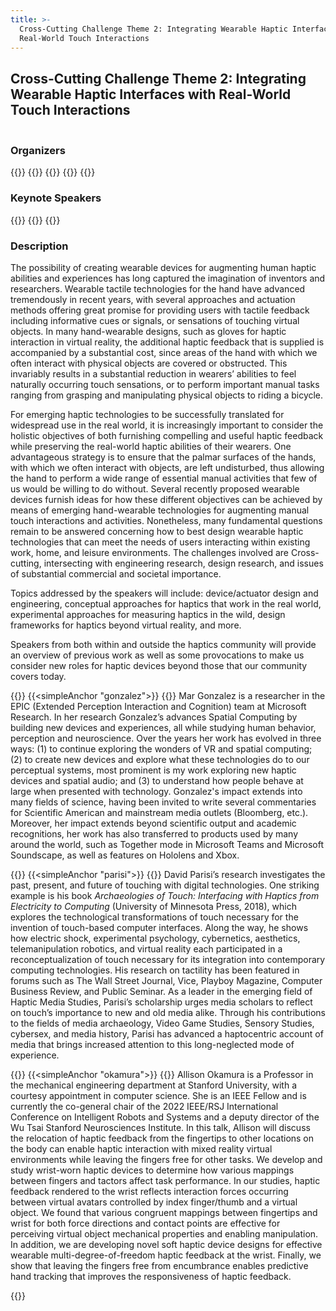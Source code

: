 ```yaml
---
title: >-
  Cross-Cutting Challenge Theme 2: Integrating Wearable Haptic Interfaces with
  Real-World Touch Interactions
---
```

## Cross-Cutting Challenge Theme 2: Integrating Wearable Haptic Interfaces with Real-World Touch Interactions

<hr style="height:2px; visibility:hidden;" />


### Organizers
{{<organizerFlex>}}
  {{<cccOrganizer imFile="/img/hs2022_CCC-Lopes.png" imWidth="100%" name="Pedro Lopes" webpage="https://lab.plopes.org/" affiliation="University of Chicago">}}
  {{<cccOrganizer imFile="/img/hs2022_CCC-Visell.png" imWidth="100%" name="Yon Visell" webpage="http://www.re-touch-lab.com/" affiliation="University of California, Santa Barbara">}}
{{</organizerFlex>}}
{{<simpleLineBreak>}}

### Keynote Speakers
{{<cccSpeaker imFile="/img/hs2022_CCC-Gonzalez.png" ref="#gonzalez" cropPos="70% 0%" name="Mar Gonzalez" affiliation="Microsoft Research" keynote="Hand-Object Interactions to Drive Haptic Research">}}
{{<cccSpeaker imFile="/img/hs2022_CCC-Parisi.png" ref="#parisi" name="David Parisi" affiliation="College of Charleston" keynote="Wearable Haptics as a Cultural Challenge">}}
{{<cccSpeaker imFile="/img/hs2022_CCC-Okamura.png" ref="#okamura" name="Allison M. Okamura" affiliation="Stanford University (with contributions from Jasmin Palmer, Mine Sarac, Zhenishbek Zhakypov, and M. Salvato)" keynote="Opportunities and Challenges for Re-Located Haptic Feedback">}}

<!--
* **Mar Gonzalez** (Microsoft Research), Hand-Object Interactions to Drive Haptic Research
* **David Parisi** (College of Charleston), Archaeologies of Touch: Interfacing with Haptics from Electricity to Computing

![](/img/CCC2-Speakers.jpg "CCC2 Speakers")

<div class="keynoteSpeaker">
    <img class="croppedGonzalez" src="/img/hs2022_CCC-Gonzalez.png">
    <p style="padding-left:330px;padding-top:5%"> <span style="color:grey; "> Keynote: </span> <br> <span style="font-weight:bold"> Hand-Object Interactions to Drive Haptic Research </span></p>
    <p style="padding-left:330px"> <span style="color:grey"> Speaker: </span> <br> <span style="font-weight:bold"> Mar Gonzalez </span> (Microsoft Research) </p>
</div>
<div style="clear:both"></div>
<div class="keynoteSpeaker">
    <img class="croppedParisi" src="/img/hs2022_CCC-Parisi.png">
    <p style="padding-left:330px;padding-top:5%"> <span style="color:grey"> Keynote: </span> <br> <span style="font-weight:bold"> Archaeologies of Touch: Interfacing with Haptics from Electricity to Computing </span> </p>
    <p style="padding-left:330px"> <span style="color:grey"> Speaker: </span> <br> <span style="font-weight:bold"> David Parisi </span> (College of Charleston) </p>
</div>
<div style="clear:both"></div>

* **[Pedro Lopes](https://lab.plopes.org/)** - University of Chicago
* **[Yon Visell](http://www.re-touch-lab.com/)** - University of California, Santa Barbara

{{<insertImage imFile="/img/hs2022_CCC2_Organizers.jpg" imWidth="50%">}}
-->

### Description
The possibility of creating wearable devices for augmenting human haptic abilities and experiences has long captured the imagination of inventors and researchers. Wearable tactile technologies for the hand have advanced tremendously in recent years, with several approaches and actuation methods offering great promise for providing users with tactile feedback including informative cues or signals, or sensations of touching virtual objects. In many hand-wearable designs, such as gloves for haptic interaction in virtual reality, the additional haptic feedback that is supplied is accompanied by a substantial cost, since areas of the hand with which we often interact with physical objects are covered or obstructed. This invariably results in a substantial reduction in wearers’ abilities to feel naturally occurring touch sensations, or to perform important manual tasks ranging from grasping and manipulating physical objects to riding a bicycle.

For emerging haptic technologies to be successfully translated for widespread use in the real world, it is increasingly important to consider the holistic objectives of both furnishing compelling and useful haptic feedback while preserving the real-world haptic abilities of their wearers. One advantageous strategy is to ensure that the palmar surfaces of the hands, with which we often interact with objects, are left undisturbed, thus allowing the hand to perform a wide range of essential manual activities that few of us would be willing to do without. Several recently proposed wearable devices furnish ideas for how these different objectives can be achieved by means of emerging hand-wearable technologies for augmenting manual touch interactions and activities. Nonetheless, many fundamental questions remain to be answered concerning how to best design wearable haptic technologies that can meet the needs of users interacting within existing work, home, and leisure environments. The challenges involved are Cross-cutting, intersecting with engineering research, design research, and issues of substantial commercial and societal importance.

Topics addressed by the speakers will include: device/actuator design and engineering, conceptual approaches for haptics that work in the real world, experimental approaches for measuring haptics in the wild, design frameworks for haptics beyond virtual reality, and more.

Speakers from both within and outside the haptics community will provide an overview of previous work as well as some provocations to make us consider new roles for haptic devices beyond those that our community covers today.

{{<simpleLineBreak>}}
{{<simpleAnchor "gonzalez">}}
{{<cccDescription title="Hand-Object Interactions to Drive Haptics Research" webpage="https://www.microsoft.com/en-us/research/people/margon/" name="Mar Gonzalez" affiliation="Microsoft Research, USA" biotitle="Bio">}}
Mar Gonzalez is a researcher in the EPIC (Extended Perception Interaction and Cognition) team at Microsoft Research. In her research Gonzalez’s advances Spatial Computing by building new devices and experiences, all while studying human behavior, perception and neuroscience. Over the years her work has evolved in three ways: (1) to continue exploring the wonders of VR and spatial computing; (2) to create new devices and explore what these technologies do to our perceptual systems, most prominent is my work exploring new haptic devices and spatial audio; and (3) to understand how people behave at large when presented with technology. Gonzalez's impact extends into many fields of science, having been invited to write several commentaries for Scientific American and mainstream media outlets (Bloomberg, etc.). Moreover, her impact extends beyond scientific output and academic recognitions, her work has also transferred to products used by many around the world, such as Together mode in Microsoft Teams and Microsoft Soundscape, as well as features on Hololens and Xbox.

{{<simpleLineBreak>}}
{{<simpleAnchor "parisi">}}
{{<cccDescription title="Wearable Haptics as a Cultural Challenge" webpage="https://communication.cofc.edu/about/faculty-staff-listing/parisi-david.php" name="David Parisi" affiliation="College of Charleston, USA" biotitle="Bio">}}
David Parisi’s research investigates the past, present, and future of touching with digital technologies. One striking example is his book _Archaeologies of Touch: Interfacing with Haptics from Electricity to Computing_ (University of Minnesota Press, 2018), which explores the technological transformations of touch necessary for the invention of touch-based computer interfaces. Along the way, he shows how electric shock, experimental psychology, cybernetics, aesthetics, telemanipulation robotics, and virtual reality each participated in a reconceptualization of touch necessary for its integration into contemporary computing technologies. His research on tactility has been featured in forums such as The Wall Street Journal, Vice, Playboy Magazine, Computer Business Review, and Public Seminar. As a leader in the emerging field of Haptic Media Studies, Parisi’s scholarship urges media scholars to reflect on touch’s importance to new and old media alike. Through his contributions to the fields of media archaeology, Video Game Studies, Sensory Studies, cybersex, and media history, Parisi has advanced a haptocentric account of media that brings increased attention to this long-neglected mode of experience.

{{<simpleLineBreak>}}
{{<simpleAnchor "okamura">}}
{{<cccDescription title="Opportunities and Challenges for Re-Located Haptic Feedback" webpage="https://charm.stanford.edu/Main/AllisonOkamura" name="Allison M. Okamura" affiliation="Stanford University, USA" extra="(with contributions from Jasmin Palmer, Mine Sarac, Zhenishbek Zhakypov, and M. Salvato)" biotitle="Bio and Synopsis">}}
Allison Okamura is a Professor in the mechanical engineering department at Stanford University, with a courtesy appointment in computer science. She is an IEEE Fellow and is currently the co-general chair of the 2022 IEEE/RSJ International Conference on Intelligent Robots and Systems and a deputy director of the Wu Tsai Stanford Neurosciences Institute. In this talk, Allison will discuss the relocation of haptic feedback from the fingertips to other locations on the body can enable haptic interaction with mixed reality virtual environments while leaving the fingers free for other tasks. We develop and study wrist-worn haptic devices to determine how various mappings between fingers and tactors affect task performance. In our studies, haptic feedback rendered to the wrist reflects interaction forces occurring between virtual avatars controlled by index finger/thumb and a virtual object. We found that various congruent mappings between fingertips and wrist for both force directions and contact points are effective for perceiving virtual object mechanical properties and enabling manipulation. In addition, we are developing novel soft haptic device designs for effective wearable multi-degree-of-freedom haptic feedback at the wrist. Finally, we show that leaving the fingers free from encumbrance enables predictive hand tracking that improves the responsiveness of haptic feedback.

{{<simpleBR>}}
